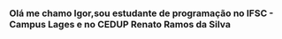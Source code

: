 ### Olá me chamo Igor,sou estudante de  programação no IFSC - Campus Lages e no CEDUP Renato Ramos  da Silva

<!--
**igormota22/igormota22** is a ✨ _special_ ✨ repository because its `README.md` (this file) appears on your GitHub profile.

Here are some ideas to get you started:

- 🔭 I’m currently working on ...
- 🌱 I’m currently learning  java,c#,html e css,banco de dados
- 👯 I’m looking to collaborate on ...
- 🤔 I’m looking for help with ...
- 💬 Ask me about ...
- 📫 How to reach me: ...
- 😄 Pronouns: ...
- ⚡ Fun fact: ...
-->
